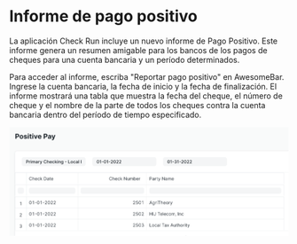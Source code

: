 # Informe de pago positivo

La aplicación Check Run incluye un nuevo informe de Pago Positivo. Este informe genera un resumen amigable para los bancos de los pagos de cheques para una cuenta bancaria y un período determinados.

Para acceder al informe, escriba "Reportar pago positivo" en AwesomeBar. Ingrese la cuenta bancaria, la fecha de inicio y la fecha de finalización. El informe mostrará una tabla que muestra la fecha del cheque, el número de cheque y el nombre de la parte de todos los cheques contra la cuenta bancaria dentro del período de tiempo especificado.

![Captura de pantalla de un ejemplo de informe de Pago Positivo que muestra las columnas de Fecha del cheque, Número de cheque y Nombre de la parte.](./assets/PositivePayReport.png)